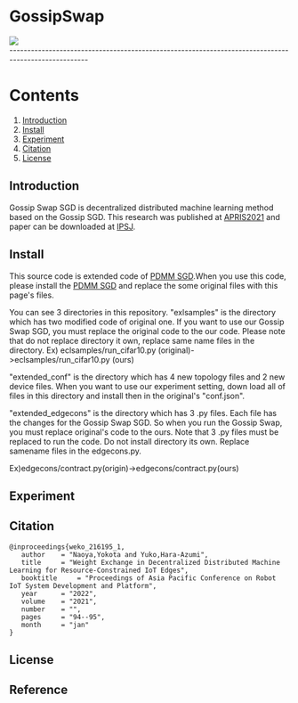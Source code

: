 # GossipSwap
<div align=“center”>
    <img src=“”, width=“900”>
</div>
----------------------------------------------------------------------------------------------------

# Contents
1. [Introduction](#Introduction)
2. [Install](#Install)
3. [Experiment](#Experiment)
4. [Citation](#Citation)
5. [License](#License)
## Introduction
Gossip Swap SGD is decentralized distributed machine learning method based on the Gossip SGD. This research was published at [APRIS2021](http://sigemb.jp/APRIS/2021/) and paper can be downloaded at [IPSJ](https://ipsj.ixsq.nii.ac.jp/ej/?action=pages_view_main&active_action=repository_view_main_item_detail&item_id=216195&item_no=1&page_id=13&block_id=8).
## Install
This source code is extended code of [PDMM SGD](https://github.com/nttcslab/edge-consensus-learning).When you use this code, please install the [PDMM SGD](https://github.com/nttcslab/edge-consensus-learning) and replace the some original files with this page's files.

You can see 3 directories in this repository. 
"exlsamples" is the directory which has two modified code of original one. If you want to use our Gossip Swap SGD, you must replace the original code to the our code. Please note that do not replace directory it own, replace same name files in the directory.
Ex) eclsamples/run_cifar10.py (original)->eclsamples/run_cifar10.py (ours)

"extended_conf" is the directory which has 4 new topology files and 2 new device files. When you want to use our experiment setting, down load all of files in this directory and install then in the original's "conf.json".

"extended_edgecons" is the directory which has 3 .py files. Each file has the changes for the Gossip Swap SGD. So when you run the Gossip Swap, you must replace original's code to the ours. Note that 3 .py files must be replaced to run the code. Do not install directory its own. Replace samename files in the edgecons.py.

Ex)edgecons/contract.py(origin)->edgecons/contract.py(ours)

## Experiment
## Citation
```
@inproceedings{weko_216195_1,
   author	 = "Naoya,Yokota and Yuko,Hara-Azumi",
   title	 = "Weight Exchange in Decentralized Distributed Machine Learning for Resource-Constrained IoT Edges",
   booktitle	 = "Proceedings of Asia Pacific Conference on Robot IoT System Development and Platform",
   year 	 = "2022",
   volume	 = "2021",
   number	 = "",
   pages	 = "94--95",
   month	 = "jan"
}
```
## License
## Reference
